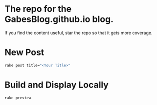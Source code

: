 # The repo for the GabesBlog.github.io blog.

If you find the content useful, star the repo so that it gets more coverage.

# New Post

```bash
rake post title="<Your Title>" 
```

# Build and Display Locally

```bash
rake preview
```
